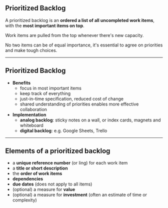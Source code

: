 ## Prioritized Backlog

A prioritized backlog is an **ordered a list of all uncompleted work items**, with the **most important items on top**. 

Work items are pulled from the top whenever there's new capacity.

No two items can be of equal importance, it's 
essential to agree on priorities and make tough choices.

---

## Prioritized Backlog

* **Benefits**
    - focus in most important items
    - keep track of everything
    - just-in-time specification, reduced cost of change
    - shared understanding of priorities enables more effective collaboration
* **Implementation**
    - **analog backlog**: sticky notes on a wall, or index cards, magnets and whiteboard
    - **digital backlog**: e.g. Google Sheets, Trello

---

## Elements of a prioritized backlog 

* a **unique reference number** (or ling) for each work item
* a **title or short description**
* the **order of work items**
* **dependencies**
* **due dates** (does not apply to all items)
* (optional) a measure for **value** 
* (optional) a measure for **investment** (often an estimate of time or complexity)


